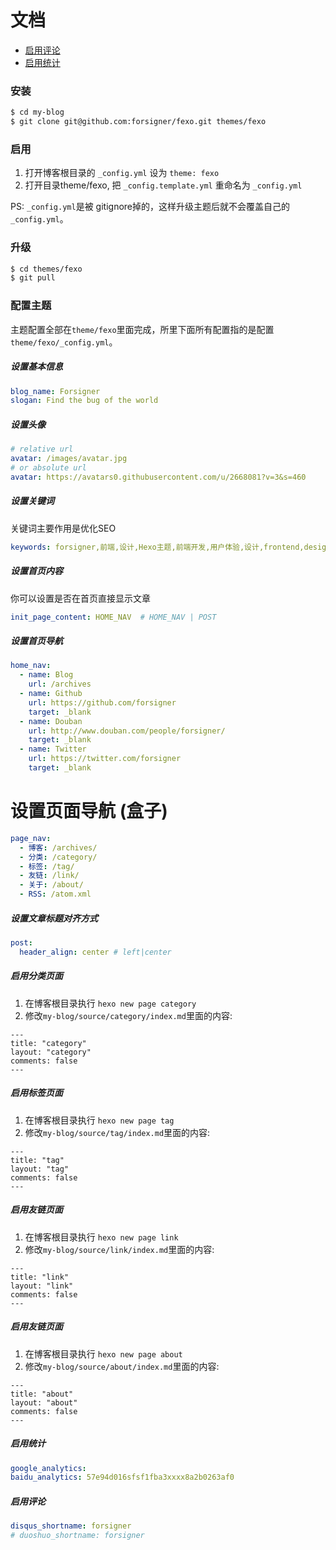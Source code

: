 # 文档

- [启用评论](#启用评论)
- [启用统计](#启用统计)


### 安装

```bash
$ cd my-blog
$ git clone git@github.com:forsigner/fexo.git themes/fexo
```

### 启用

1. 打开博客根目录的 `_config.yml` 设为 `theme: fexo`
2. 打开目录theme/fexo, 把 `_config.template.yml` 重命名为 `_config.yml`

PS: `_config.yml`是被 gitignore掉的，这样升级主题后就不会覆盖自己的`_config.yml`。

### 升级

```bash
$ cd themes/fexo
$ git pull
```

### 配置主题

主题配置全部在`theme/fexo`里面完成，所里下面所有配置指的是配置`theme/fexo/_config.yml`。

##### 设置基本信息
```yml
blog_name: Forsigner
slogan: Find the bug of the world
```

##### 设置头像

``` yml
# relative url
avatar: /images/avatar.jpg
# or absolute url
avatar: https://avatars0.githubusercontent.com/u/2668081?v=3&s=460
```

##### 设置关键词

关键词主要作用是优化SEO

```yml
keywords: forsigner,前端,设计,Hexo主题,前端开发,用户体验,设计,frontend,design,nodejs,JavaScript
```

##### 设置首页内容

你可以设置是否在首页直接显示文章

```yml
init_page_content: HOME_NAV  # HOME_NAV | POST
```

##### 设置首页导航

```yml
home_nav:
  - name: Blog
    url: /archives
  - name: Github
    url: https://github.com/forsigner
    target: _blank
  - name: Douban
    url: http://www.douban.com/people/forsigner/
    target: _blank
  - name: Twitter
    url: https://twitter.com/forsigner
    target: _blank

```

# 设置页面导航 (盒子)

```yml
page_nav:
  - 博客: /archives/
  - 分类: /category/
  - 标签: /tag/
  - 友链: /link/
  - 关于: /about/
  - RSS: /atom.xml
```

##### 设置文章标题对齐方式

```yml
post:
  header_align: center # left|center
```

##### 启用分类页面

1. 在博客根目录执行 `hexo new page category`
2. 修改`my-blog/source/category/index.md`里面的内容:

```
---
title: "category"
layout: "category"
comments: false
---
```

##### 启用标签页面

1. 在博客根目录执行 `hexo new page tag`
2. 修改`my-blog/source/tag/index.md`里面的内容:

```
---
title: "tag"
layout: "tag"
comments: false
---
```

##### 启用友链页面

1. 在博客根目录执行 `hexo new page link`
2. 修改`my-blog/source/link/index.md`里面的内容:

```
---
title: "link"
layout: "link"
comments: false
---
```

##### 启用友链页面

1. 在博客根目录执行 `hexo new page about`
2. 修改`my-blog/source/about/index.md`里面的内容:

```
---
title: "about"
layout: "about"
comments: false
---
```

##### 启用统计 #####

```yml
google_analytics:
baidu_analytics: 57e94d016sfsf1fba3xxxx8a2b0263af0
```

##### 启用评论

```yml
disqus_shortname: forsigner
# duoshuo_shortname: forsigner
```
